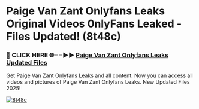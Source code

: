 # Paige Van Zant Onlyfans Leaks Original Videos 0nlyFans Leaked - Files Updated! (8t48c)

<h3>🔴 CLICK HERE 🌐==►► <a href="https://tinyurl.com/2jnfzry5" rel="nofollow">Paige Van Zant Onlyfans Leaks Updated Files</a></h3>

Get Paige Van Zant Onlyfans Leaks and all content. Now you can access all videos and pictures of Paige Van Zant Onlyfans Leaks. New Updated Files 2025!

[![8t48c](https://i.imgur.com/GyGTBgg.gif)](https://tinyurl.com/2jnfzry5)
